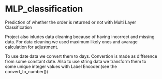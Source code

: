 # MLP_classification
Prediction of whether the order is returned or not with Multi Layer Classification

Project also inludes data cleaning because of having incorrect and missing data.
For data cleaning we used maximum likely ones and avarage calculation for adjustment.

To use date data we convert them to days. Convertion is made as difference from some constant date.
Also to use string data we transform them to some unique integer values with Label Encoder.(see the convert_to_number())
